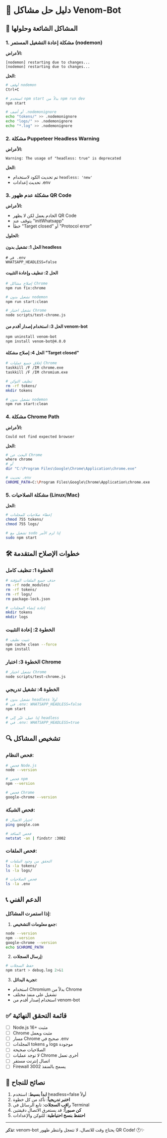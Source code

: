 # 🔧 دليل حل مشاكل Venom-Bot

## 🚨 المشاكل الشائعة وحلولها

### 1. مشكلة إعادة التشغيل المستمر (nodemon)

**الأعراض:**
```
[nodemon] restarting due to changes...
[nodemon] restarting due to changes...
```

**الحل:**
```bash
# أوقف nodemon
Ctrl+C

# استخدم npm start بدلاً من npm run dev
npm start

# أو أضف .nodemonignore
echo "tokens/" >> .nodemonignore
echo "logs/" >> .nodemonignore
echo "*.log" >> .nodemonignore
```

### 2. مشكلة Puppeteer Headless Warning

**الأعراض:**
```
Warning: The usage of "headless: true" is deprecated
```

**الحل:**
- تم تحديث الكود لاستخدام `headless: 'new'`
- تحديث إعدادات .env

### 3. مشكلة عدم ظهور QR Code

**الأعراض:**
- الخادم يعمل لكن لا يظهر QR Code
- يتوقف عند "initWhatsapp"
- خطأ "Target closed" أو "Protocol error"

**الحلول:**

#### الحل 1: تشغيل بدون headless
```env
# في .env
WHATSAPP_HEADLESS=false
```

#### الحل 2: تنظيف وإعادة التثبيت
```bash
# إصلاح مشاكل Chrome
npm run fix:chrome

# تشغيل بدون nodemon
npm run start:clean

# تشغيل اختبار Chrome
node scripts/test-chrome.js
```

#### الحل 3: استخدام إصدار أقدم من venom-bot
```bash
npm uninstall venom-bot
npm install venom-bot@4.0.0
```

#### الحل 4: إصلاح مشكلة "Target closed"
```bash
# إغلاق جميع عمليات Chrome
taskkill /F /IM chrome.exe
taskkill /F /IM chromium.exe

# تنظيف التوكن
rm -rf tokens/
mkdir tokens

# تشغيل بدون nodemon
npm run start:clean
```

### 4. مشكلة Chrome Path

**الأعراض:**
```
Could not find expected browser
```

**الحل:**
```bash
# البحث عن Chrome
where chrome
# أو
dir "C:\Program Files\Google\Chrome\Application\chrome.exe"

# تحديث .env
CHROME_PATH=C:\Program Files\Google\Chrome\Application\chrome.exe
```

### 5. مشكلة الصلاحيات (Linux/Mac)

**الحل:**
```bash
# إعطاء صلاحيات للمجلدات
chmod 755 tokens/
chmod 755 logs/

# تشغيل مع sudo إذا لزم الأمر
sudo npm start
```

## 🛠️ خطوات الإصلاح المتقدمة

### الخطوة 1: تنظيف كامل
```bash
# حذف جميع الملفات المؤقتة
rm -rf node_modules/
rm -rf tokens/
rm -rf logs/
rm package-lock.json

# إعادة إنشاء المجلدات
mkdir tokens
mkdir logs
```

### الخطوة 2: إعادة التثبيت
```bash
# تثبيت نظيف
npm cache clean --force
npm install
```

### الخطوة 3: اختبار Chrome
```bash
# تشغيل اختبار Chrome
node scripts/test-chrome.js
```

### الخطوة 4: تشغيل تدريجي
```bash
# تشغيل بدون headless أولاً
# في .env: WHATSAPP_HEADLESS=false
npm start

# إذا عمل، غيّر إلى headless
# في .env: WHATSAPP_HEADLESS=true
```

## 🔍 تشخيص المشاكل

### فحص النظام:
```bash
# فحص Node.js
node --version

# فحص npm
npm --version

# فحص Chrome
google-chrome --version
```

### فحص الشبكة:
```bash
# اختبار الاتصال
ping google.com

# فحص المنافذ
netstat -an | findstr :3002
```

### فحص الملفات:
```bash
# التحقق من وجود الملفات
ls -la tokens/
ls -la logs/

# فحص الصلاحيات
ls -la .env
```

## 📞 الدعم الفني

### إذا استمرت المشاكل:

1. **جمع معلومات التشخيص:**
```bash
node --version
npm --version
google-chrome --version
echo $CHROME_PATH
```

2. **إرسال السجلات:**
```bash
# حفظ السجلات
npm start > debug.log 2>&1
```

3. **تجربة البدائل:**
- استخدام Chromium بدلاً من Chrome
- تشغيل على منفذ مختلف
- استخدام إصدار أقدم من venom-bot

## ✅ قائمة التحقق النهائية

- [ ] Node.js 16+ مثبت
- [ ] Chrome مثبت ويعمل
- [ ] مسار Chrome صحيح في .env
- [ ] المجلدات tokens و logs موجودة
- [ ] الصلاحيات صحيحة
- [ ] لا توجد عمليات Chrome أخرى تعمل
- [ ] اتصال إنترنت مستقر
- [ ] Firewall يسمح بالمنفذ 3002

## 🎯 نصائح للنجاح

1. **ابدأ بسيط**: استخدم headless=false أولاً
2. **اختبر تدريجياً**: تأكد من كل خطوة
3. **راقب السجلات**: تابع الرسائل في Terminal
4. **كن صبوراً**: قد يستغرق الاتصال دقيقتين
5. **احتفظ بنسخ احتياطية**: للتوكن والإعدادات

---

**تذكر**: venom-bot يحتاج وقت للاتصال، لا تتعجل وانتظر ظهور QR Code! 🕐✨